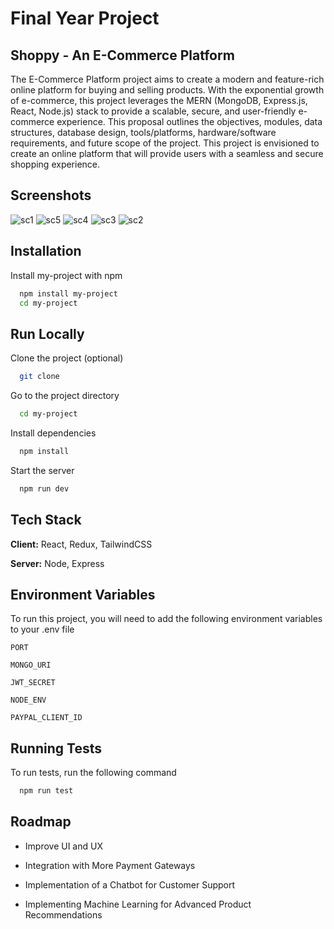 # Final Year Project

## Shoppy - An E-Commerce Platform

The E-Commerce Platform project aims to create a modern and feature-rich online platform for buying and selling products. With the exponential growth of e-commerce, this project leverages the MERN (MongoDB, Express.js, React, Node.js) stack to provide a scalable, secure, and user-friendly e-commerce experience. This proposal outlines the objectives, modules, data structures, database design, tools/platforms, hardware/software requirements, and future scope of the project. This project is envisioned to create an online platform that will provide users with a seamless and secure shopping experience.

## Screenshots
![sc1](https://github.com/user-attachments/assets/804d5c10-2dca-4509-9f7a-df1d91e9225a)
![sc5](https://github.com/user-attachments/assets/35079e85-2ded-4256-b0a6-53145f057154)
![sc4](https://github.com/user-attachments/assets/487d1c54-ec4a-4ae4-8e78-d44837ab697a)
![sc3](https://github.com/user-attachments/assets/3c2e586b-d78c-4d46-bc99-6d5ef968a2a4)
![sc2](https://github.com/user-attachments/assets/cf19acdf-247b-488c-971d-b4f62ec91536)


## Installation

Install my-project with npm

```bash
  npm install my-project
  cd my-project
```
    
## Run Locally

Clone the project (optional)

```bash
  git clone 
```

Go to the project directory

```bash
  cd my-project
```

Install dependencies

```bash
  npm install
```

Start the server

```bash
  npm run dev
```


## Tech Stack

**Client:** React, Redux, TailwindCSS

**Server:** Node, Express


## Environment Variables

To run this project, you will need to add the following environment variables to your .env file

`PORT`

`MONGO_URI`

`JWT_SECRET`

`NODE_ENV`

`PAYPAL_CLIENT_ID`


## Running Tests

To run tests, run the following command

```bash
  npm run test
```

## Roadmap

- Improve UI and UX

- Integration with More Payment Gateways

- Implementation of a Chatbot for Customer Support

- Implementing Machine Learning for Advanced Product Recommendations



